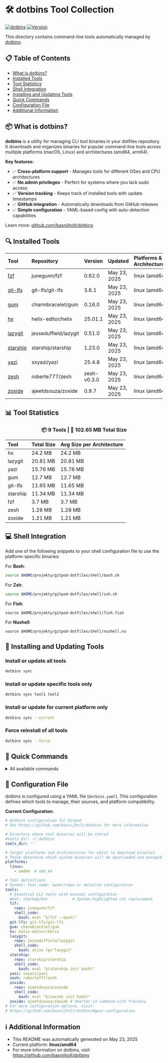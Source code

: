 # 🛠️ dotbins Tool Collection

[![dotbins](https://img.shields.io/badge/powered%20by-dotbins-blue.svg?style=flat-square)](https://github.com/basnijholt/dotbins) [![Version](https://img.shields.io/badge/version-2.3.0-green.svg?style=flat-square)](https://github.com/basnijholt/dotbins/releases)

This directory contains command-line tools automatically managed by [dotbins](https://github.com/basnijholt/dotbins).

## 📋 Table of Contents

- [What is dotbins?](#-what-is-dotbins)
- [Installed Tools](#-installed-tools)
- [Tool Statistics](#-tool-statistics)
- [Shell Integration](#-shell-integration)
- [Installing and Updating Tools](#-installing-and-updating-tools)
- [Quick Commands](#-quick-commands)
- [Configuration File](#-configuration-file)
- [Additional Information](#ℹ️-additional-information)

## 📦 What is dotbins?

**dotbins** is a utility for managing CLI tool binaries in your dotfiles repository. It downloads and organizes binaries for popular command-line tools across multiple platforms (macOS, Linux) and architectures (amd64, arm64).

**Key features:**

- ✅ **Cross-platform support** - Manages tools for different OSes and CPU architectures
- ✅ **No admin privileges** - Perfect for systems where you lack sudo access
- ✅ **Version tracking** - Keeps track of installed tools with update timestamps
- ✅ **GitHub integration** - Automatically downloads from GitHub releases
- ✅ **Simple configuration** - YAML-based config with auto-detection capabilities

Learn more: [github.com/basnijholt/dotbins](https://github.com/basnijholt/dotbins)

## 🔍 Installed Tools

| Tool | Repository | Version | Updated | Platforms & Architectures |
| :--- | :--------- | :------ | :------ | :------------------------ |
| [fzf](https://github.com/junegunn/fzf) | junegunn/fzf | 0.62.0 | May 23, 2025 | linux (amd64) |
| [git-lfs](https://github.com/git-lfs/git-lfs) | git-lfs/git-lfs | 3.6.1 | May 23, 2025 | linux (amd64) |
| [gum](https://github.com/charmbracelet/gum) | charmbracelet/gum | 0.16.0 | May 23, 2025 | linux (amd64) |
| [hx](https://github.com/helix-editor/helix) | helix-editor/helix | 25.01.1 | May 23, 2025 | linux (amd64) |
| [lazygit](https://github.com/jesseduffield/lazygit) | jesseduffield/lazygit | 0.51.0 | May 23, 2025 | linux (amd64) |
| [starship](https://github.com/starship/starship) | starship/starship | 1.23.0 | May 23, 2025 | linux (amd64) |
| [yazi](https://github.com/sxyazi/yazi) | sxyazi/yazi | 25.4.8 | May 23, 2025 | linux (amd64) |
| [zesh](https://github.com/roberte777/zesh) | roberte777/zesh | zesh-v0.3.0 | May 23, 2025 | linux (amd64) |
| [zoxide](https://github.com/ajeetdsouza/zoxide) | ajeetdsouza/zoxide | 0.9.7 | May 23, 2025 | linux (amd64) |

## 📊 Tool Statistics

<div align='center'><h3>📦 9 Tools | 💾 102.65 MB Total Size</h3></div>

| Tool | Total Size | Avg Size per Architecture |
| :--- | :-------- | :------------------------ |
| hx | 24.2 MB | 24.2 MB |
| lazygit | 20.81 MB | 20.81 MB |
| yazi | 15.76 MB | 15.76 MB |
| gum | 12.7 MB | 12.7 MB |
| git-lfs | 11.65 MB | 11.65 MB |
| starship | 11.34 MB | 11.34 MB |
| fzf | 3.7 MB | 3.7 MB |
| zesh | 1.28 MB | 1.28 MB |
| zoxide | 1.21 MB | 1.21 MB |

## 💻 Shell Integration

Add one of the following snippets to your shell configuration file to use the platform-specific binaries:

For **Bash**:
```bash
source $HOME/projekty/gitpod-dotfiles/shell/bash.sh
```

For **Zsh**:
```bash
source $HOME/projekty/gitpod-dotfiles/shell/zsh.sh
```

For **Fish**:
```fish
source $HOME/projekty/gitpod-dotfiles/shell/fish.fish
```

For **Nushell**:
```nu
source $HOME/projekty/gitpod-dotfiles/shell/nushell.nu
```

## 🔄 Installing and Updating Tools

### Install or update all tools
```bash
dotbins sync
```

### Install or update specific tools only
```bash
dotbins sync tool1 tool2
```

### Install or update for current platform only
```bash
dotbins sync --current
```

### Force reinstall of all tools
```bash
dotbins sync --force
```


## 🚀 Quick Commands

<details>
<summary>All available commands</summary>

```
dotbins list           # List all available tools
dotbins init           # Initialize directory structure
dotbins sync           # Install and update tools to their latest versions
dotbins readme         # Regenerate this README
dotbins status         # Show installed tool versions
dotbins get REPO       # Install tool directly to ~/.local/bin
```

For detailed usage information, run `dotbins --help` or `dotbins <command> --help`
</details>

## 📁 Configuration File

dotbins is configured using a YAML file (`dotbins.yaml`).
This configuration defines which tools to manage, their sources, and platform compatibility.

**Current Configuration:**

```yaml
# dotbins configuration for Gitpod
# See https://github.com/basnijholt/dotbins for more information

# Directory where tool binaries will be stored
#tools_dir: ~/.dotbins
tools_dir: ''

# Target platforms and architectures for which to download binaries
# These determine which system binaries will be downloaded and managed
platforms:
  linux:
    - amd64  # x86_64

# Tool definitions
# Format: tool_name: owner/repo or detailed configuration
tools:
  # Essential CLI tools with minimal configuration
  #bat: sharkdp/bat           # Syntax-highlighted cat replacement
  fzf:
    repo: junegunn/fzf
    shell_code:
      bash: eval "$(fzf --bash)"
  git-lfs: git-lfs/git-lfs
  gum: charmbracelet/gum
  hx: helix-editor/helix
  lazygit:
    repo: jesseduffield/lazygit
    shell_code:
      bash: alias lg="lazygit"
  starship:
    repo: starship/starship
    shell_code:
      bash: eval "$(starship init bash)"
  yazi: sxyazi/yazi
  zesh: roberte777/zesh
  zoxide:
    repo: ajeetdsouza/zoxide
    shell_code:
      bash: eval "$(zoxide init bash)"
  zoxide: ajeetdsouza/zoxide # Smarter cd command with frecency
# For more configuration options, visit:
# https://github.com/basnijholt/dotbins#gear-configuration
```

## ℹ️ Additional Information

* This README was automatically generated on May 23, 2025
* Current platform: **linux/amd64**
* For more information on dotbins, visit https://github.com/basnijholt/dotbins